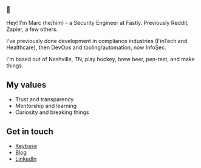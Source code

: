### :wave:

Hey! I'm Marc (he/him) - a Security Engineer at Fastly. Previously Reddit, Zapier, a few others.

I've previously done development in compliance industries (FinTech and Healthcare), then DevOps and tooling/automation, now InfoSec.

I'm based out of Nashville, TN, play hockey, brew beer, pen-test, and make things.

## My values
 * Trust and transparency
 * Mentorship and learning
 * Curiosity and breaking things

## Get in touch
 - [Keybase](https://keybase.io/3vilpenguin)
 - [Blog](https://marcyoung.us/)
 - [LinkedIn](https://www.linkedin.com/in/marcus-young-a6369b2a/)
